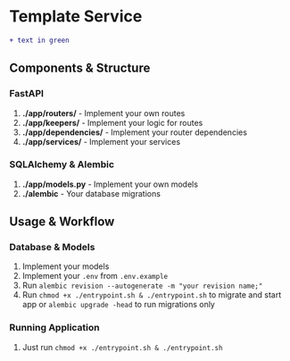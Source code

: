 # Template Service
```diff
+ text in green
```
## Components & Structure

### FastAPI

1. **./app/routers/** - Implement your own routes
2. **./app/keepers/** - Implement your logic for routes
3. **./app/dependencies/** - Implement your router dependencies
4. **./app/services/** - Implement your services

### SQLAlchemy & Alembic

1. **./app/models.py** - Implement your own models
2. **./alembic** - Your database migrations 

## Usage & Workflow

### Database & Models

1. Implement your models
2. Implement your `.env` from `.env.example`
3. Run `alembic revision --autogenerate -m "your revision name;"`
4. Run `chmod +x ./entrypoint.sh & ./entrypoint.sh` to migrate and start app or `alembic upgrade -head` to run migrations only

### Running Application

1. Just run `chmod +x ./entrypoint.sh & ./entrypoint.sh`